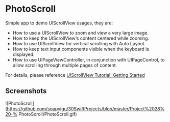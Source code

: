 PhotoScroll
==========

Simple app to demo UIScrollView usages, they are:

- How to use a UIScrollView to zoom and view a very large image.
- How to keep the UIScrollView‘s content centered while zooming.
- How to use UIScrollView for vertical scrolling with Auto Layout.
- How to keep text input components visible when the keyboard is displayed.
- How to use UIPageViewController, in conjunction with UIPageControl, to allow scrolling through multiple pages of content.

For details, please reference [UIScrollView Tutorial: Getting Started](https://www.raywenderlich.com/122139/uiscrollview-tutorial)

## Screenshots
![PhotoScroll](https://github.com/soapyigu/30SwiftProjects/blob/master/Project%2028%20-% PhotoScroll/PhotoScroll.gif)

